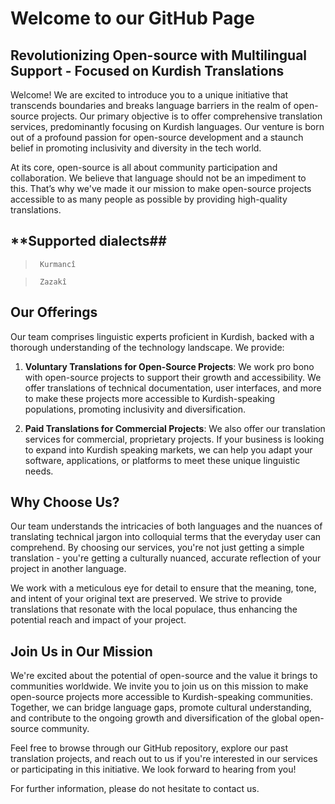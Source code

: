 # **Welcome to our GitHub Page**

## **Revolutionizing Open-source with Multilingual Support - Focused on Kurdish Translations**

Welcome! We are excited to introduce you to a unique initiative that transcends boundaries and breaks language barriers in the realm of open-source projects. Our primary objective is to offer comprehensive translation services, predominantly focusing on Kurdish languages. Our venture is born out of a profound passion for open-source development and a staunch belief in promoting inclusivity and diversity in the tech world.

At its core, open-source is all about community participation and collaboration. We believe that language should not be an impediment to this. That’s why we've made it our mission to make open-source projects accessible to as many people as possible by providing high-quality translations. 

## **Supported dialects##

>      Kurmancî

>      Zazakî

## **Our Offerings**

Our team comprises linguistic experts proficient in Kurdish, backed with a thorough understanding of the technology landscape. We provide:

1. **Voluntary Translations for Open-Source Projects**: We work pro bono with open-source projects to support their growth and accessibility. We offer translations of technical documentation, user interfaces, and more to make these projects more accessible to Kurdish-speaking populations, promoting inclusivity and diversification.

2. **Paid Translations for Commercial Projects**: We also offer our translation services for commercial, proprietary projects. If your business is looking to expand into Kurdish speaking markets, we can help you adapt your software, applications, or platforms to meet these unique linguistic needs.

## **Why Choose Us?**

Our team understands the intricacies of both languages and the nuances of translating technical jargon into colloquial terms that the everyday user can comprehend. By choosing our services, you're not just getting a simple translation - you're getting a culturally nuanced, accurate reflection of your project in another language.

We work with a meticulous eye for detail to ensure that the meaning, tone, and intent of your original text are preserved. We strive to provide translations that resonate with the local populace, thus enhancing the potential reach and impact of your project.

## **Join Us in Our Mission**

We're excited about the potential of open-source and the value it brings to communities worldwide. We invite you to join us on this mission to make open-source projects more accessible to Kurdish-speaking communities. Together, we can bridge language gaps, promote cultural understanding, and contribute to the ongoing growth and diversification of the global open-source community.

Feel free to browse through our GitHub repository, explore our past translation projects, and reach out to us if you're interested in our services or participating in this initiative. We look forward to hearing from you!

For further information, please do not hesitate to contact us.
